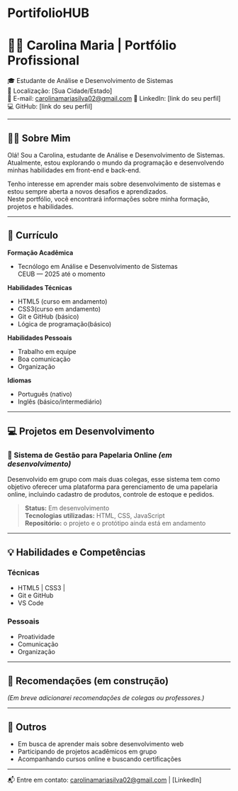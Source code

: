 # PortifolioHUB
# 👩‍💻 Carolina Maria | Portfólio Profissional

🎓 Estudante de Análise e Desenvolvimento de Sistemas  
📍 Localização: [Sua Cidade/Estado]  
📧 E-mail: carolinamariasilva02@gmail.com 
🔗 LinkedIn: [link do seu perfil]  
💻 GitHub: [link do seu perfil]

---

## 🧑‍🎓 Sobre Mim

Olá! Sou a Carolina, estudante de Análise e Desenvolvimento de Sistemas.  
Atualmente, estou explorando o mundo da programação e desenvolvendo minhas habilidades em front-end e back-end.

Tenho interesse em aprender mais sobre desenvolvimento de sistemas e estou sempre aberta a novos desafios e aprendizados.  
Neste portfólio, você encontrará informações sobre minha formação, projetos e habilidades.

---

## 📄 Currículo

**Formação Acadêmica**
- Tecnólogo em Análise e Desenvolvimento de Sistemas  
 CEUB — 2025 até o momento

**Habilidades Técnicas**
- HTML5 (curso em andamento)
- CSS3(curso em andamento)
- Git e GitHub (básico)
- Lógica de programação(básico)

**Habilidades Pessoais**
- Trabalho em equipe
- Boa comunicação
- Organização

**Idiomas**
- Português (nativo)
- Inglês (básico/intermediário)

---

## 💻 Projetos em Desenvolvimento

### 🛒 Sistema de Gestão para Papelaria Online *(em desenvolvimento)*

Desenvolvido em grupo com mais duas colegas, esse sistema tem como objetivo oferecer uma plataforma para gerenciamento de uma papelaria online, incluindo cadastro de produtos, controle de estoque e pedidos.

> **Status:** Em desenvolvimento  
> **Tecnologias utilizadas:** HTML, CSS, JavaScript  
> **Repositório:** o projeto e o protótipo ainda está em andamento

---

## 💡 Habilidades e Competências

### Técnicas
- HTML5 | CSS3 |
- Git e GitHub
- VS Code

### Pessoais
- Proatividade
- Comunicação
- Organização

---

## 📢 Recomendações (em construção)

*(Em breve adicionarei recomendações de colegas ou professores.)*

---

## 📌 Outros

- Em busca de aprender mais sobre desenvolvimento web
- Participando de projetos acadêmicos em grupo
- Acompanhando cursos online e buscando certificações

---

📬 Entre em contato: carolinamariasilva02@gmail.com | [LinkedIn]


